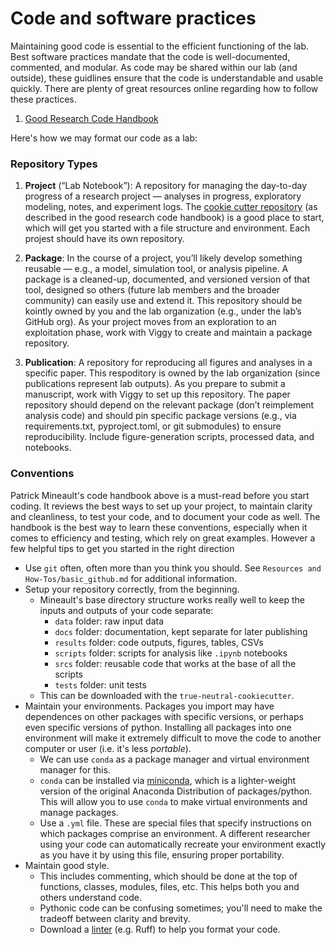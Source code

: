 # Code and software practices
Maintaining good code is essential to the efficient functioning of the lab. Best software practices mandate that the code is well-documented, commented, and modular. As code may be shared within our lab (and outside), these guidlines ensure that the code is understandable and usable quickly. There are plenty of great resources online regarding how to follow these practices.

1. [Good Research Code Handbook](https://goodresearch.dev/index.html)

Here's how we may format our code as a lab:

### Repository Types

1. **Project** (“Lab Notebook”): A repository for managing the day-to-day progress of a research project — analyses in progress, exploratory modeling, notes, and experiment logs. The [cookie cutter repository](https://github.com/LevensteinLab/pat-cookiecutter) (as described in the good research code handbook) is a good place to start, which will get you started with a file structure and environment. Each projest should have its own repository.

2. **Package**: In the course of a project, you’ll likely develop something reusable — e.g., a model, simulation tool, or analysis pipeline. A package is a cleaned-up, documented, and versioned version of that tool, designed so others (future lab members and the broader community) can easily use and extend it. This repository should be kointly owned by you and the lab organization (e.g., under the lab’s GitHub org). As your project moves from an exploration to an exploitation phase, work with Viggy to create and maintain a package repository.

3. **Publication**: A repository for reproducing all figures and analyses in a specific paper. This respoditory is owned by the lab organization (since publications represent lab outputs). As you prepare to submit a manuscript, work with Viggy to set up this repository. The paper repository should depend on the relevant package (don’t reimplement analysis code) and should pin specific package versions (e.g., via requirements.txt, pyproject.toml, or git submodules) to ensure reproducibility. Include figure-generation scripts, processed data, and notebooks.

### Conventions
Patrick Mineault's code handbook above is a must-read before you start coding. It reviews the best ways to set up your project, to maintain clarity and cleanliness, to test your code, and to document your code as well. The handbook is the best way to learn these conventions, especially when it comes to efficiency and testing, which rely on great examples. However a few helpful tips to get you started in the right direction

- Use `git` often, often more than you think you should. See `Resources and How-Tos/basic_github.md` for additional information.
- Setup your repository correctly, from the beginning.
    - Mineault's base directory structure works really well to keep the inputs and outputs of your code separate:
        - `data` folder: raw input data
        - `docs` folder: documentation, kept separate for later publishing
        - `results` folder: code outputs, figures, tables, CSVs
        - `scripts` folder: scripts for analysis like `.ipynb` notebooks
        - `srcs` folder: reusable code that works at the base of all the scripts
        - `tests` folder: unit tests
    - This can be downloaded with the `true-neutral-cookiecutter`.
- Maintain your environments. Packages you import may have dependences on other packages with specific versions, or perhaps even specific versions of python. Installing all packages into one environment will make it extremely difficult to move the code to another computer or user (i.e. it's less *portable*).
    - We can use `conda` as a package manager and virtual environment manager for this.
    - `conda` can be installed via [miniconda](https://www.anaconda.com/docs/getting-started/miniconda/main), which is a lighter-weight version of the original Anaconda Distribution of packages/python. This will allow you to use `conda` to make virtual environments and manage packages.
    - Use a `.yml` file. These are special files that specify instructions on which packages comprise an environment. A different researcher using your code can automatically recreate your environment exactly as you have it by using this file, ensuring proper portability.
- Maintain good style.
    - This includes commenting, which should be done at the top of functions, classes, modules, files, etc. This helps both you and others understand code.
    - Pythonic code can be confusing sometimes; you'll need to make the tradeoff between clarity and brevity.
    - Download a [linter](https://docs.astral.sh/ruff/) (e.g. Ruff) to help you format your code.
